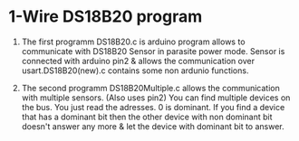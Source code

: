 #   1-Wire DS18B20 program



1. The first programm DS18B20.c is arduino program allows to communicate with DS18B20 Sensor in parasite power mode.
Sensor is connected  with arduino pin2  & allows the communication over usart.DS18B20(new).c contains some non ardunio functions. 


2. The second programm DS18B20Multiple.c allows the communication with multiple sensors. (Also uses pin2)
You can find multiple devices on the bus. You just read the adresses. 0 is dominant. If you find a device that has a dominant bit then the other device with non dominant bit  doesn't answer any more & let the device with dominant bit to answer.
